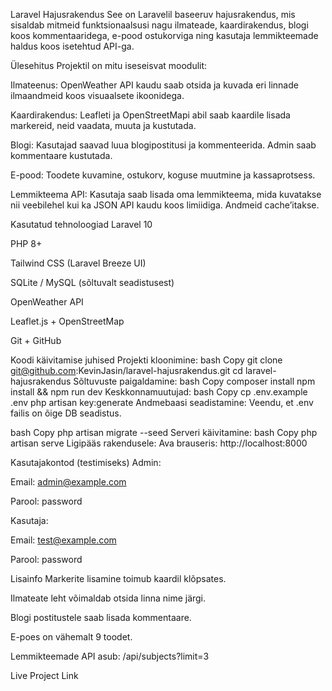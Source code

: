 Laravel Hajusrakendus
See on Laravelil baseeruv hajusrakendus, mis sisaldab mitmeid funktsionaalsusi nagu ilmateade, kaardirakendus, blogi koos kommentaaridega, e-pood ostukorviga ning kasutaja lemmikteemade haldus koos isetehtud API-ga.

Ülesehitus
Projektil on mitu iseseisvat moodulit:

Ilmateenus: OpenWeather API kaudu saab otsida ja kuvada eri linnade ilmaandmeid koos visuaalsete ikoonidega.

Kaardirakendus: Leafleti ja OpenStreetMapi abil saab kaardile lisada markereid, neid vaadata, muuta ja kustutada.

Blogi: Kasutajad saavad luua blogipostitusi ja kommenteerida. Admin saab kommentaare kustutada.

E-pood: Toodete kuvamine, ostukorv, koguse muutmine ja kassaprotsess.

Lemmikteema API: Kasutaja saab lisada oma lemmikteema, mida kuvatakse nii veebilehel kui ka JSON API kaudu koos limiidiga. Andmeid cache’itakse.

Kasutatud tehnoloogiad
Laravel 10

PHP 8+

Tailwind CSS (Laravel Breeze UI)

SQLite / MySQL (sõltuvalt seadistusest)

OpenWeather API

Leaflet.js + OpenStreetMap

Git + GitHub

Koodi käivitamise juhised
Projekti kloonimine:
bash
Copy
git clone git@github.com:KevinJasin/laravel-hajusrakendus.git
cd laravel-hajusrakendus
Sõltuvuste paigaldamine:
bash
Copy
composer install
npm install && npm run dev
Keskkonnamuutujad:
bash
Copy
cp .env.example .env
php artisan key:generate
Andmebaasi seadistamine:
Veendu, et .env failis on õige DB seadistus.

bash
Copy
php artisan migrate --seed
Serveri käivitamine:
bash
Copy
php artisan serve
Ligipääs rakendusele:
Ava brauseris: http://localhost:8000

Kasutajakontod (testimiseks)
Admin:

Email: admin@example.com

Parool: password

Kasutaja:

Email: test@example.com

Parool: password

Lisainfo
Markerite lisamine toimub kaardil klõpsates.

Ilmateate leht võimaldab otsida linna nime järgi.

Blogi postitustele saab lisada kommentaare.

E-poes on vähemalt 9 toodet.

Lemmikteemade API asub: /api/subjects?limit=3

Live Project Link
